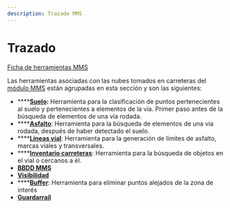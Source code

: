 ```yaml
---
description: Trazado MMS
---
```


# Trazado

[Ficha de herramientas MMS](/mdtopx/fichas-de-herramientas/ficha-de-herramientas-mms.md)

Las herramientas asociadas con las nubes tomados en carreteras del [módulo MMS](../) están agrupadas en esta sección y son las siguientes:

* ****[**Suelo**](clasificar-suelo-de-trazado.md)**:** Herramienta para la clasificación de puntos pertenecientes al suelo y pertenecientes a elementos de la vía. Primer paso antes de la búsqueda de elementos de una vía rodada.
* ****[**Asfalto**](clasificar-lineas-de-vial.md): Herramienta para la búsqueda de elementos de una vía rodada, después de haber detectado el suelo.
* ****[**Líneas vial**](buscar-lineas-de-vial/): Herramienta para la generación de límites de asfalto, marcas viales y transversales.
* ****[**Inventario carreteras**](buscar-objetos-en-el-trazado.md): Herramienta para la búsqueda de objetos en el vial o cercanos a él.
* ****[**BBDD MMS**](base-de-datos-mms.md)****
* ****[**Visibilidad**](visibilidad.md)****
* ****[**Buffer**](buffer-en-datos-mms.md): Herramienta para eliminar puntos alejados de la zona de interés
* ****[**Guardarraíl**](guardarrail.md)****

